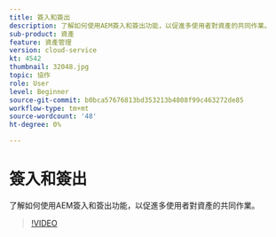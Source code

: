 ```yaml
---
title: 簽入和簽出
description: 了解如何使用AEM簽入和簽出功能，以促進多使用者對資產的共同作業。
sub-product: 資產
feature: 資產管理
version: cloud-service
kt: 4542
thumbnail: 32048.jpg
topic: 協作
role: User
level: Beginner
source-git-commit: b0bca57676813bd353213b4808f99c463272de85
workflow-type: tm+mt
source-wordcount: '48'
ht-degree: 0%

---
```



# 簽入和簽出

了解如何使用AEM簽入和簽出功能，以促進多使用者對資產的共同作業。

>[!VIDEO](https://video.tv.adobe.com/v/32048/?quality=12&learn=on&hidetitle=true)



